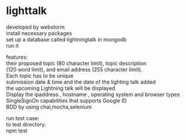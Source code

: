 # lighttalk</br>
developed by webstorm</br>
install necessary packages</br>
set up a database called lightningtalk in mongodb</br>
run it</br>

features:</br>
their proposed topic (80 character limit), topic description</br>
(120 word limit), and email address (255 character limit).</br>
Each topic has to be unique</br>
submission date & time and the date of the lighting talk  added</br>
the upcoming Lightning talk will be displayed </br>
Display the ip­address , hostname , operating system and browser types</br>
Single­Sign­On capabilities that supports Google ID</br>
BDD by using chai,mocha,selenium</br>

run test case:</br>
to test directory:</br>
npm test



